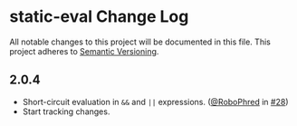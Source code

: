 # static-eval Change Log
All notable changes to this project will be documented in this file.
This project adheres to [Semantic Versioning](http://semver.org/).

## 2.0.4
* Short-circuit evaluation in `&&` and `||` expressions. ([@RoboPhred](https://github.com/RoboPhred) in [#28](https://github.com/browserify/static-eval/pull/28))
* Start tracking changes.
